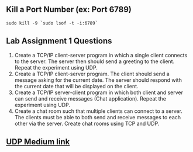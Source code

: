 ## Kill a Port Number (ex: Port 6789)
    sudo kill -9 `sudo lsof -t -i:6789`

## Lab Assignment 1 Questions

1) Create a TCP/IP client-server program in which a single client connects to the server. The server then should send a greeting to the client. Repeat the experiment using UDP.
2) Create a TCP/IP client-server program. The client should send a message asking for the current date. The server should respond with the current date that will be displayed on the client.
3) Create a TCP/IP server-client program in which both client and server can send and receive messages (Chat application). Repeat the experiment using UDP.
4) Create a chat room such that multiple clients can connect to a server. The clients must be able to both send and receive messages to each other via the server. Create chat rooms using TCP and UDP.

## [UDP Medium link](https://developer-shubham-rasal.medium.com/create-simple-chat-app-using-udp-protocol-in-python-4539cdbb1ae1)
